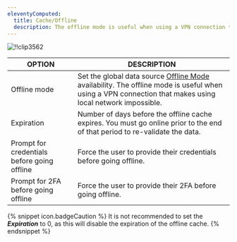 ```yaml
---
eleventyComputed:
  title: Cache/Offline
  description: The offline mode is useful when using a VPN connection that makes using local network impossible.
---
```

![!!clip3562](https://cdnweb.devolutions.net/docs/docs_en_rdm_windows_clip3562.png)

| OPTION                                      | DESCRIPTION                                              |
|---------------------------------------------|----------------------------------------------------------|
| Offline mode                                | Set the global data source [Offline Mode](/rdm/windows/data-sources/offline-mode/) availability. The offline mode is useful when using a VPN connection that makes using local network impossible. |
| Expiration                                  | Number of days before the offline cache expires. You must go online prior to the end of that period to re-validate the data.  |
| Prompt for credentials before going offline | Force the user to provide their credentials before going offline. |
| Prompt for 2FA before going offline         | Force the user to provide their 2FA before going offline. |

{% snippet icon.badgeCaution %}
It is not recommended to set the ***Expiration*** to 0, as this will disable the expiration of the offline cache.
{% endsnippet %}
